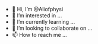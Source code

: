 - 👋 Hi, I’m @Aliofphysi
- 👀 I’m interested in ...
- 🌱 I’m currently learning ...
- 💞️ I’m looking to collaborate on ...
- 📫 How to reach me ...

<!---
Aliofphysi/Aliofphysi is a ✨ special ✨ repository because its `README.md` (this file) appears on your GitHub profile.
You can click the Preview link to take a look at your changes.
--->

